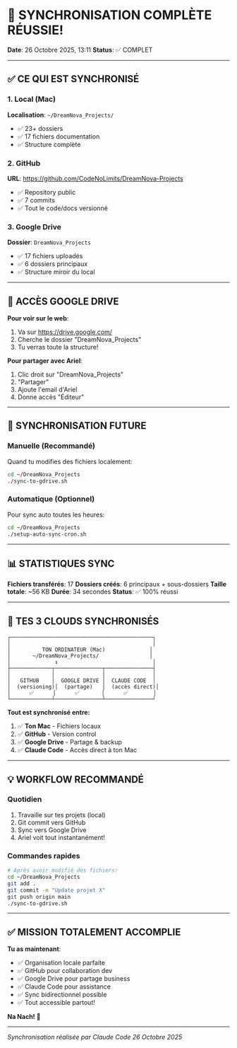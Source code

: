 # 🔄 SYNCHRONISATION COMPLÈTE RÉUSSIE!

**Date**: 26 Octobre 2025, 13:11
**Status**: ✅ COMPLET

---

## ✅ CE QUI EST SYNCHRONISÉ

### 1. Local (Mac)
**Localisation**: `~/DreamNova_Projects/`
- ✅ 23+ dossiers
- ✅ 17 fichiers documentation
- ✅ Structure complète

### 2. GitHub
**URL**: https://github.com/CodeNoLimits/DreamNova-Projects
- ✅ Repository public
- ✅ 7 commits
- ✅ Tout le code/docs versionné

### 3. Google Drive
**Dossier**: `DreamNova_Projects`
- ✅ 17 fichiers uploadés
- ✅ 6 dossiers principaux
- ✅ Structure miroir du local

---

## 🔗 ACCÈS GOOGLE DRIVE

**Pour voir sur le web**:
1. Va sur https://drive.google.com/
2. Cherche le dossier "DreamNova_Projects"
3. Tu verras toute la structure!

**Pour partager avec Ariel**:
1. Clic droit sur "DreamNova_Projects"
2. "Partager"
3. Ajoute l'email d'Ariel
4. Donne accès "Éditeur"

---

## 🔄 SYNCHRONISATION FUTURE

### Manuelle (Recommandé)
Quand tu modifies des fichiers localement:
```bash
cd ~/DreamNova_Projects
./sync-to-gdrive.sh
```

### Automatique (Optionnel)
Pour sync auto toutes les heures:
```bash
cd ~/DreamNova_Projects
./setup-auto-sync-cron.sh
```

---

## 📊 STATISTIQUES SYNC

**Fichiers transférés**: 17
**Dossiers créés**: 6 principaux + sous-dossiers
**Taille totale**: ~56 KB
**Durée**: 34 secondes
**Status**: ✅ 100% réussi

---

## 🎯 TES 3 CLOUDS SYNCHRONISÉS

```
┌─────────────────────────────────────────────┐
│                                             │
│          TON ORDINATEUR (Mac)              │
│       ~/DreamNova_Projects/                │
│              ↕️                              │
├─────────────┬───────────────┬───────────────┤
│             │               │               │
│   GITHUB    │  GOOGLE DRIVE │  CLAUDE CODE  │
│  (versioning)│  (partage)   │  (accès direct)│
│      ✅      │      ✅       │      ✅        │
└─────────────┴───────────────┴───────────────┘
```

**Tout est synchronisé entre:**
1. ✅ **Ton Mac** - Fichiers locaux
2. ✅ **GitHub** - Version control
3. ✅ **Google Drive** - Partage & backup
4. ✅ **Claude Code** - Accès direct à ton Mac

---

## 💡 WORKFLOW RECOMMANDÉ

### Quotidien
1. Travaille sur tes projets (local)
2. Git commit vers GitHub
3. Sync vers Google Drive
4. Ariel voit tout instantanément!

### Commandes rapides
```bash
# Après avoir modifié des fichiers:
cd ~/DreamNova_Projects
git add .
git commit -m "Update projet X"
git push origin main
./sync-to-gdrive.sh
```

---

## ✅ MISSION TOTALEMENT ACCOMPLIE

**Tu as maintenant**:
- ✅ Organisation locale parfaite
- ✅ GitHub pour collaboration dev
- ✅ Google Drive pour partage business
- ✅ Claude Code pour assistance
- ✅ Sync bidirectionnel possible
- ✅ Tout accessible partout!

**Na Nach! 🙏**

---

*Synchronisation réalisée par Claude Code*
*26 Octobre 2025*
